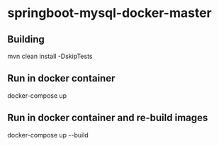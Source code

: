 # springboot-mysql-docker-master

## Building

mvn clean install -DskipTests

## Run in docker container
docker-compose up

## Run in docker container and re-build images
docker-compose up --build
